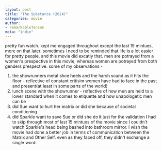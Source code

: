 ```yaml
---
layout: post
title: "The Substance (2024)"
categories: movie
author:
- remarkableTenson
meta: "indie"
---
```


pretty fun watch. kept me engaged throughout except the last 15 mintues, more on that later. sometimes I need to be reminded that life is a lot easier for pretty people, and this movie did excatly that. men are potrayed from a women's prespective in this movie, whereas women are potrayed from both genders prespective. some of my observations -
1. the showrunners metal shoe heels and the harsh sound as it hits the floor - reflective of constant critisim women have had to face in the past and present(at least in some parts of the world)
2. lunch scene with the showrunner - reflective of how men are held to a lower standard when it comes to etiquette and how unapologetic men can be
3. did Sue want to hurt her matrix or did she because of societal conditioning
4. did Sparkle want to save Sue or did she do it just for the validation
I had to skip through most of last 15 mintues of the movie since I couldn't watch Sparkle's head being bashed into bathroom mirror. I wish the movie had done a better job in terms of communication between the Matrix and Other Self. even as they faced off, they didn't exchange a single word.
